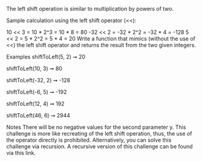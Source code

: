 The left shift operation is similar to multiplication by powers of two.

Sample calculation using the left shift operator (<<):

10 << 3 = 10 * 2^3 = 10 * 8 = 80
-32 << 2 = -32 * 2^2 = -32 * 4 = -128
5 << 2 = 5 * 2^2 = 5 * 4 = 20
Write a function that mimics (without the use of <<) the left shift operator and returns the result from the two given integers.

Examples
shiftToLeft(5, 2) ➞ 20

shiftToLeft(10, 3) ➞ 80

shiftToLeft(-32, 2) ➞ -128

shiftToLeft(-6, 5) ➞ -192

shiftToLeft(12, 4) ➞ 192

shiftToLeft(46, 6) ➞ 2944

Notes
There will be no negative values for the second parameter y.
This challenge is more like recreating of the left shift operation, thus, the use of the operator directly is prohibited.
Alternatively, you can solve this challenge via recursion.
A recursive version of this challenge can be found via this link.
